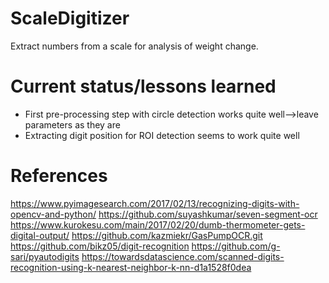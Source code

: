 # ScaleDigitizer
Extract numbers from a scale for analysis of weight change.

# Current status/lessons learned
* First pre-processing step with circle detection works quite well-->leave parameters as they are
* Extracting digit position for ROI detection seems to work quite well

# References 
https://www.pyimagesearch.com/2017/02/13/recognizing-digits-with-opencv-and-python/
https://github.com/suyashkumar/seven-segment-ocr
https://www.kurokesu.com/main/2017/02/20/dumb-thermometer-gets-digital-output/
https://github.com/kazmiekr/GasPumpOCR.git
https://github.com/bikz05/digit-recognition
https://github.com/g-sari/pyautodigits
https://towardsdatascience.com/scanned-digits-recognition-using-k-nearest-neighbor-k-nn-d1a1528f0dea